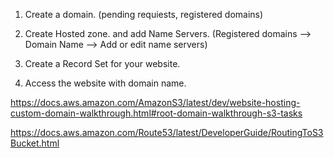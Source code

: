 1. Create a domain. (pending requiests, registered domains)

2. Create Hosted zone. and add Name Servers. (Registered domains --> Domain Name --> Add or edit name servers)

3. Create a Record Set for your website.

4. Access the website with domain name.

https://docs.aws.amazon.com/AmazonS3/latest/dev/website-hosting-custom-domain-walkthrough.html#root-domain-walkthrough-s3-tasks

https://docs.aws.amazon.com/Route53/latest/DeveloperGuide/RoutingToS3Bucket.html

